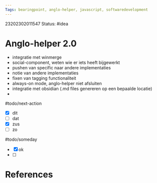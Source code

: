 ```yaml
---
Tags: bearingpoint, anglo-helper, javascript, softwaredevelopment
---
```


23202302011547
Status: #idea

# Anglo-helper 2.0

* integratie met winmerge
* social-component, weten wie er iets heeft bijgewerkt
* pushen van specific naar andere implementaties
* notie van andere implementaties
* fixen van tagging functionaliteit
* always-on mode, anglo-helper niet afsluiten
* integratie met obsidian (.md files genereren op een bepaalde locatie)
* 

#todo/next-action
- [x] dit
- [ ] dat
- [x] zus
- [ ] zo

#todo/someday
- [x] ok
- [ ] 






# References